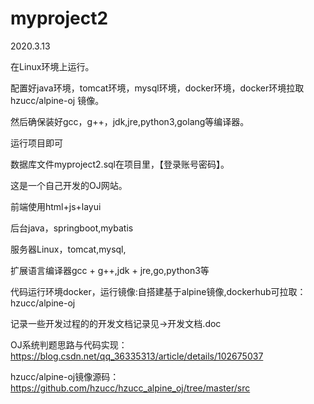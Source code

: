 # myproject2
2020.3.13

在Linux环境上运行。

配置好java环境，tomcat环境，mysql环境，docker环境，docker环境拉取 hzucc/alpine-oj 镜像。

然后确保装好gcc，g++，jdk,jre,python3,golang等编译器。

运行项目即可





数据库文件myproject2.sql在项目里，【登录账号密码】。

这是一个自己开发的OJ网站。

前端使用html+js+layui

后台java，springboot,mybatis

服务器Linux，tomcat,mysql,

扩展语言编译器gcc + g++,jdk + jre,go,python3等

代码运行环境docker，运行镜像:自搭建基于alpine镜像,dockerhub可拉取：hzucc/alpine-oj

记录一些开发过程的的开发文档记录见->开发文档.doc


OJ系统判题思路与代码实现：https://blog.csdn.net/qq_36335313/article/details/102675037

hzucc/alpine-oj镜像源码：https://github.com/hzucc/hzucc_alpine_oj/tree/master/src




